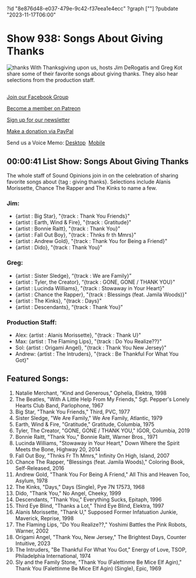 ?id "8e876d48-e037-479e-9c42-f37eea1e4ecc"
?graph [""]
?pubdate "2023-11-17T06:00"
# Show 938: Songs About Giving Thanks
![thanks](https://static.soundopinions.org/images/2023/thanks.png)
With Thanksgiving upon us, hosts Jim DeRogatis and Greg Kot share some of their favorite songs about giving thanks. They also hear selections from the production staff.



## 

[Join our Facebook Group](https://bit.ly/3sivr9T)

[Become a member on Patreon](https://bit.ly/3slWZvc)

[Sign up for our newsletter](https://bit.ly/3eEvRnG)

[Make a donation via PayPal](https://bit.ly/3dmt9lU)

Send us a Voice Memo: [Desktop](bit.ly/2RyD5Ah)  [Mobile](sayhi.chat/soundops)



## 00:00:41 List Show: Songs About Giving Thanks

The whole staff of Sound Opinions join in on the celebration of sharing favorite songs about {tag : giving thanks}. Selections include Alanis Morissette, Chance The Rapper and The Kinks to name a few.


### Jim:

- {artist : Big Star}, "{track : Thank You Friends}"
- {artist : Earth, Wind & Fire}, "{track : Gratitude}"
- {artist : Bonnie Raitt}, "{track : Thank You}"
- {artist : Fall Out Boy}, "{track : Thnks fr th Mmrs}"
- {artist : Andrew Gold}, "{track : Thank You for Being a Friend}"
- {artist : Dido}, "{track : Thank You}"


### Greg:

- {artist : Sister Sledge}, “{track : We are Family}”
- {artist : Tyler, the Creator}, “{track : GONE, GONE / THANK YOU}"
- {artist : Lucinda Williams}, "{track : Stowaway in Your Heart}"
- {artist : Chance the Rapper}, "{track : Blessings (feat. Jamila Woods)}"
- {artist : The Kinks}, "{track : Days}"
- {artist : Descendants}, “{track : Thank You}”


### Production Staff:

- Alex: {artist : Alanis Morissette}, "{track : Thank U}"
- Max: {artist : The Flaming Lips}, "{track : Do You Realize??}"
- Sol: {artist : Origami Angel}, "{track : Thank You New Jersey}"
- Andrew: {artist : The Intruders}, "{track : Be Thankful For What You Got}"


## Featured Songs:

1. Natalie Merchant, "Kind and Generous," Ophelia, Elektra, 1998
2. The Beatles, "With A Little Help From My Friends," Sgt. Pepper's Lonely Hearts Club Band, Parlophone, 1967
3. Big Star, "Thank You Friends," Third, PVC, 1977
4. Sister Sledge, "We Are Family," We Are Family, Atlantic, 1979
5. Earth, Wind & Fire, "Gratitude," Gratitude, Columbia, 1975
6. Tyler, The Creator, "GONE, GONE / THANK YOU," IGOR, Columbia, 2019
7. Bonnie Raitt, "Thank You," Bonnie Raitt, Warner Bros., 1971
8. Lucinda Williams, "Stowaway in Your Heart," Down Where the Spirit Meets the Bone, Highway 20, 2014
9. Fall Out Boy, "Thnks Fr Th Mmrs," Infinity On High, Island, 2007
10. Chance The Rapper, "Blessings (feat. Jamila Woods)," Coloring Book, Self-Released, 2016
11. Andrew Gold, "Thank You For Being A Friend," All This and Heaven Too, Asylum, 1978
12. The Kinks, "Days," Days (Single), Pye 7N 17573, 1968
13. Dido, "Thank You," No Angel, Cheeky, 1999
14. Descendants, "Thank You," Everything Sucks, Epitaph, 1996
15. Third Eye Blind, "Thanks a Lot," Third Eye Blind, Elektra, 1997
16. Alanis Morissette, "Thank U," Supposed Former Infatuation Junkie, Maverick, Reprise, 1998
17. The Flaming Lips, "Do You Realize??," Yoshimi Battles the Pink Robots, Warner, 2002
18. Origami Angel, "Thank You, New Jersey," The Brightest Days, Counter Intuitive, 2023
19. The Intruders, "Be Thankful For What You Got," Energy of Love, TSOP, Philadelphia International, 1974
20. Sly and the Family Stone, "Thank You (Falettinme Be Mice Elf Agin)," Thank You (Falettinme Be Mice Elf Agin) (Single), Epic, 1969